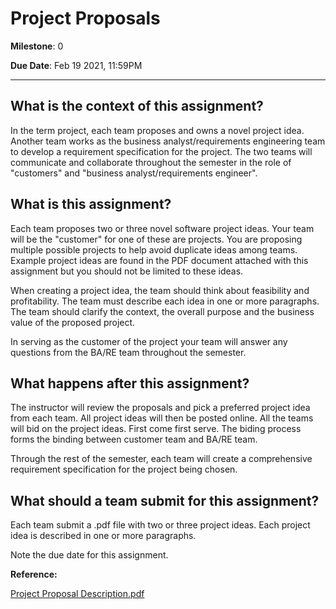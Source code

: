 # Project Proposals 
**Milestone**: 0

**Due Date**: Feb 19 2021, 11:59PM

---

## What is the context of this assignment?

In the term project, each team proposes and owns a novel project idea. Another team works as the business analyst/requirements engineering team to develop a requirement specification for the project. The two teams will communicate and collaborate throughout the semester in the role of "customers" and "business analyst/requirements engineer".  

## What is this assignment?

Each team proposes two or three novel software project ideas. Your team will be the "customer" for one of these are projects. You are proposing multiple possible projects to help avoid duplicate ideas among teams. Example project ideas are found in the PDF document attached with this assignment but you should not be limited to these ideas. 

When creating a project idea, the team should think about feasibility and profitability. The team must describe each idea in one or more paragraphs. The team should clarify the context, the overall purpose and the business value of the proposed project. 

In serving as the customer of the project your team will answer any questions from the BA/RE team throughout the semester. 

## What happens after this assignment?

The instructor will review the proposals and pick a preferred project idea from each team. All project ideas will then be posted online. All the teams will bid on the project ideas. First come first serve. The biding process forms the binding between customer team and BA/RE team.

Through the rest of the semester, each team will create a comprehensive requirement specification for the project being chosen.  

 
## What should a team submit for this assignment?

Each team submit a .pdf file with two or three project ideas. Each project idea is described in one or more paragraphs. 

Note the due date for this assignment.  

**Reference:**

[Project Proposal Description.pdf](https://sit.instructure.com/courses/43281/files/7443867/download?wrap=1)